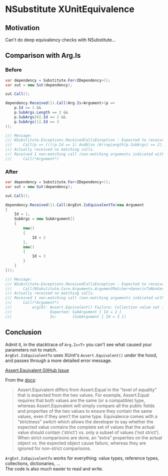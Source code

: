# NSubstitute XUnitEquivalence

## Motivation

Can't do deep equivalency checks with NSubstitute...

## Comparison with Arg.Is<T>

### Before

```cs
var dependency = Substitute.For<IDependency>();
var sut = new Sut(dependency);

sut.Call();

dependency.Received(1).Call(Arg.Is<Argument>(p =>
    p.Id == 1 &&
    p.SubArgs.Length == 2 &&
    p.SubArgs[0].Id == 2 &&
    p.SubArgs[1].Id == 3
));

/// Message: 
/// NSubstitute.Exceptions.ReceivedCallsException : Expected to receive exactly 1 call matching:
/// 	Call(p => ((((p.Id == 1) AndAlso (ArrayLength(p.SubArgs) == 2)) AndAlso (p.SubArgs[0].Id == 2)) AndAlso (p.SubArgs[1].Id == 3)))
/// Actually received no matching calls.
/// Received 1 non-matching call (non-matching arguments indicated with '*' characters):
/// 	Call(*Argument*)
```

### After

```cs
var dependency = Substitute.For<IDependency>();
var sut = new Sut(dependency);

sut.Call();

dependency.Received(1).Call(ArgExt.IsEquivalentTo(new Argument
{
    Id = 1,
    SubArgs = new SubArgument[]
    {
        new()
        {
            Id = 2
        },
        new()
        {
            Id = 3
        }
    }
}));

/// Message: 
/// NSubstitute.Exceptions.ReceivedCallsException : Expected to receive exactly 1 call matching:
/// 	Call(NSubstitute.Core.Arguments.ArgumentMatcher+GenericToNonGenericMatcherProxyWithDescribe`1[NSubstitute_XUnitEquivalence.Argument])
/// Actually received no matching calls.
/// Received 1 non-matching call (non-matching arguments indicated with '*' characters):
/// 	Call(*Argument*)
/// 		arg[0]: Assert.Equivalent() Failure: Collection value not found in member 'SubArgs'
/// 		        Expected: SubArgument { Id = 2 }
/// 		        In:       [SubArgument { Id = 3 }]

```

## Conclusion

Admit it, in the stacktrace of `Arg.Is<T>` you can't see what caused your parameters not to match.<br/>
`ArgExt.IsEquivalentTo` uses XUnit's `Assert.Equivalent()` under the hood, and passes through a more detailed error message.

[Assert.Equivalent GitHub Issue](https://github.com/xunit/xunit/issues/1604#issue-285614396)

From the [docs](https://xunit.net/docs/comparisons): 

> Assert.Equivalent differs from Assert.Equal in the “level of equality” that is expected from the two values. For example, Assert.Equal requires that both values are the same (or a compatible) type, whereas Assert.Equivalent will simply compare all the public fields and properties of the two values to ensure they contain the same values, even if they aren’t the same type. Equivalence comes with a “strictness” switch which allows the developer to say whether the expected value contains the complete set of values that the actual value should contain (‘strict’) vs. only a subset of values (‘not strict’). When strict comparisons are done, an “extra” properties on the actual object vs. the expected object cause failure, whereas they are ignored for non-strict comparisons.

`ArgExt.IsEquivalentTo` works for everything: value types, reference types, collections, dictionaries, ... <br/>
The code is also much easier to read and write.